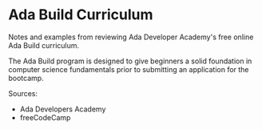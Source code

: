 # Ada Build Curriculum

Notes and examples from reviewing Ada Developer Academy's free online Ada Build curriculum. 

The Ada Build program is designed to give beginners a solid foundation in computer science fundamentals prior to submitting an application for the bootcamp.

Sources: 
* Ada Developers Academy
* freeCodeCamp
